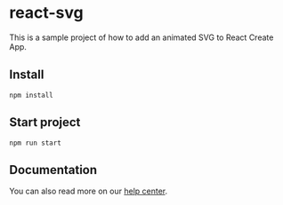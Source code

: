 # react-svg

This is a sample project of how to add an animated SVG to React Create App.

## Install

`npm install`

## Start project

`npm run start`

## Documentation

You can also read more on our [help center](https://www.svgator.com/help/getting-started/add-animated-svgs-to-react-website).
